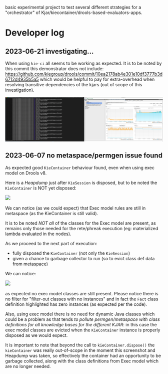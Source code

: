 basic experimental project to test several different strategies for a "orchestrator" of Kjar/kiecontainer/drools-based-evaluators-apps.

# Developer log

## 2023-06-21 investigating...

When using `kie-ci` all seems to be working as expected.
It is to be noted by this commit this demonstrator does not include: https://github.com/kiegroup/drools/commit/10ea2178ab4e301e10df3777b3d6712d4935b5a5 which would be helpful to pay for extra-overhead when resolving transitive dependencies of the kjars (out of scope of this investigation).

![](./images/Screenshot%202023-06-21%20at%2008.54.24.png)

## 2023-06-07 no metaspace/permgen issue found

As expected good `KieContainer` behaviour found, even when using exec model on Drools v8.

Here is a _Heapdump_ just after `KieSession` is disposed, but to be noted the `KieContainer` is NOT yet disposed:

![](/images/Screenshot%202023-06-07%20at%2011.38.45.png)

We can notice (as we could expect) that Exec model rules are still in metaspace (as the KieContainer is still valid).

It is to be noted _NOT all_ of the classes for the Exec model are present, as remains only those needed for the rete/phreak execution (eg: materialized lambda evaluated in the nodes).

As we proceed to the next part of execution:
- fully disposed the `KieContainer` (not only the `KieSession`)
- given a chance to garbage collector to run (so to evict class def data from metaspace)

We can notice:

![](/images/Screenshot%202023-06-07%20at%2011.39.19.png)

as expected no exec model classes are still present. Please notice there is no filter for "filter-out classes with no instances" and in fact the `Fact` class definition highlighted has zero instances (as expected per the code).

Also, using exec model there is no need for dynamic Java classes which could be a problem as that tends _to pollute permgen/metaspace with class definitions for all knowledge bases for the different KJAR_: in this case the exec model classes are evicted when the `KieContainer` instance is properly disposed as we would expect.

It is important to note that beyond the call to `kieContainer.dispose()` the `kieContainer` was really out-of-scope in the moment this screenshot and Heapdump was taken, so effectively the container had an opportunity to be garbage collected, along with the class definitions from Exec model which are no longer needed.

